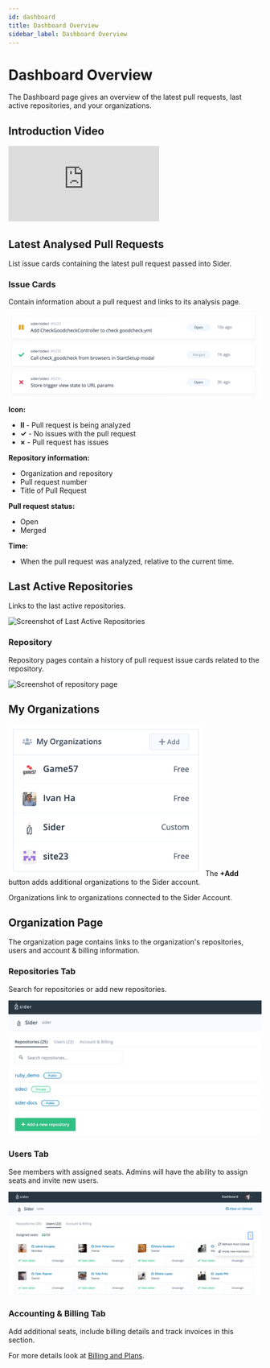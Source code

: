 ```yaml
---
id: dashboard
title: Dashboard Overview
sidebar_label: Dashboard Overview
---
```


# Dashboard Overview

The Dashboard page gives an overview of the latest pull requests, last active repositories, and your organizations.

## Introduction Video

<div className="Video">
  <iframe src="https://www.youtube.com/embed/TIQ61lCm6nI" frameBorder="0" allowFullScreen></iframe>
</div>

## Latest Analysed Pull Requests

List issue cards containing the latest pull request passed into Sider.

### Issue Cards

Contain information about a pull request and links to its analysis page.

![Issue cards](../assets/issue-cards.png)

**Icon:**

- **II** - Pull request is being analyzed
- **✓** - No issues with the pull request
- **×** - Pull request has issues

**Repository information:**

- Organization and repository
- Pull request number
- Title of Pull Request

**Pull request status:**

- Open
- Merged

**Time:**

- When the pull request was analyzed, relative to the current time.

## Last Active Repositories

Links to the last active repositories.

![Screenshot of Last Active Repositories](../assets/last-active-repo.png)

### Repository

Repository pages contain a history of pull request issue cards related to the repository.

![Screenshot of repository page](../assets/repository-page.png)

## My Organizations

![Screenshot of My Organizations](../assets/my-organizations.png)
The **+Add** button adds additional organizations to the Sider account.

Organizations link to organizations connected to the Sider Account.

## Organization Page

The organization page contains links to the organization's repositories, users and account & billing information.

### Repositories Tab

Search for repositories or add new repositories.

![Screenshot of organizations](../assets/repository-tab.png)

### Users Tab

See members with assigned seats. Admins will have the ability to assign seats and invite new users.

![Screenshot of users tab](../assets/users-tab.png)

### Accounting & Billing Tab

Add additional seats, include billing details and track invoices in this section.

For more details look at [Billing and Plans](../billing-and-plans.md).
